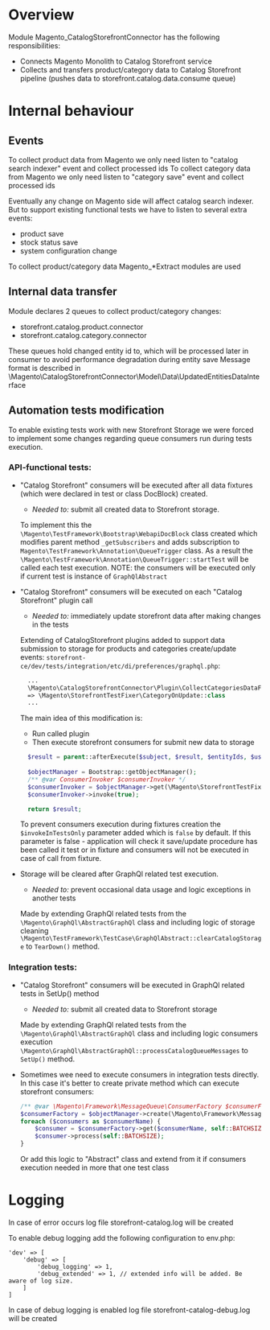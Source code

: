 # Overview

Module Magento_CatalogStorefrontConnector has the following responsibilities:

- Connects Magento Monolith to Catalog Storefront service
- Collects and transfers product/category data to Catalog Storefront pipeline (pushes data to storefront.catalog.data.consume queue)

# Internal behaviour


## Events

To collect product data from Magento we only need listen to "catalog search indexer" event and collect processed ids
To collect category data from Magento we only need listen to "category save" event and collect processed ids

Eventually any change on Magento side will affect catalog search indexer. But to support existing functional tests we have to listen to several extra events:
  - product save 
  - stock status save
  - system configuration change

To collect product/category data Magento_*Extract modules are used

## Internal data transfer

Module declares 2 queues to collect product/category changes:
- storefront.catalog.product.connector
- storefront.catalog.category.connector

These queues hold changed entity id to, which will be processed later in consumer to avoid performance degradation during entity save
Message format is described in \Magento\CatalogStorefrontConnector\Model\Data\UpdatedEntitiesDataInterface

## Automation tests modification
To enable existing tests work with new Storefront Storage we were forced to implement some changes regarding queue consumers run during tests execution.

### API-functional tests:

- "Catalog Storefront" consumers will be executed after all data fixtures (which were declared in test or class DocBlock) created.
    - *Needed to:* submit all created data to Storefront storage.
  
  To implement this the `\Magento\TestFramework\Bootstrap\WebapiDocBlock` class created which modifies parent method `_getSubscribers` and adds subscription to `Magento\TestFramework\Annotation\QueueTrigger` class.
  As a result the `\Magento\TestFramework\Annotation\QueueTrigger::startTest` will be called each test execution.
  NOTE: the consumers will be executed only if current test is instance of `GraphQlAbstract`
    
- "Catalog Storefront" consumers will be executed on each "Catalog Storefront" plugin call
    - *Needed to:* immediately update storefront data after making changes in the tests
    
  Extending of CatalogStorefront plugins added to support data submission to storage for products and categories create/update events:
  `storefront-ce/dev/tests/integration/etc/di/preferences/graphql.php`:
  ```php
    ...
    \Magento\CatalogStorefrontConnector\Plugin\CollectCategoriesDataForUpdate::class
    => \Magento\StorefrontTestFixer\CategoryOnUpdate::class
    ...
  ```
  The main idea of this modification is:
    - Run called plugin
    - Then execute storefront consumers for submit new data to storage
    
  ```php
    $result = parent::afterExecute($subject, $result, $entityIds, $useTempTable);
    
    $objectManager = Bootstrap::getObjectManager();
    /** @var ConsumerInvoker $consumerInvoker */
    $consumerInvoker = $objectManager->get(\Magento\StorefrontTestFixer\ConsumerInvoker::class);
    $consumerInvoker->invoke(true);

    return $result;
  ```
  To prevent consumers execution during fixtures creation the `$invokeInTestsOnly` parameter added which is `false` by default. If this parameter is false - application will check it save/update procedure has been called it test or in fixture and consumers will not be executed in case of call from fixture.
  
- Storage will be cleared after GraphQl related test execution.
    - *Needed to:* prevent occasional data usage and logic exceptions in another tests

  Made by extending GraphQl related tests from the `\Magento\GraphQl\AbstractGraphQl` class and including logic of storage cleaning `\Magento\TestFramework\TestCase\GraphQlAbstract::clearCatalogStorage` to `TearDown()` method.


### Integration tests:

- "Catalog Storefront" consumers will be executed in GraphQl related tests in SetUp() method
    - *Needed to:* submit all created data to Storefront storage
  
    Made by extending GraphQl related tests from the `\Magento\GraphQl\AbstractGraphQl` class and including logic consumers execution `\Magento\GraphQl\AbstractGraphQl::processCatalogQueueMessages` to `SetUp()` method.

- Sometimes wee need to execute consumers in integration tests directly. In this case it's better to create private method which can execute storefront consumers:
    ```php
    /** @var \Magento\Framework\MessageQueue\ConsumerFactory $consumerFactory */
    $consumerFactory = $objectManager->create(\Magento\Framework\MessageQueue\ConsumerFactory::class);
    foreach ($consumers as $consumerName) {
        $consumer = $consumerFactory->get($consumerName, self::BATCHSIZE);
        $consumer->process(self::BATCHSIZE);
    }
    ```
  Or add this logic to "Abstract" class and extend from it if consumers execution needed in more that one test class

# Logging

In case of error occurs log file storefront-catalog.log will be created

To enable debug logging add the following configuration to env.php:

```
'dev' => [
    'debug' => [
        'debug_logging' => 1,
        'debug_extended' => 1, // extended info will be added. Be aware of log size.
    ]
]
```

In case of debug logging is enabled log file storefront-catalog-debug.log will be created